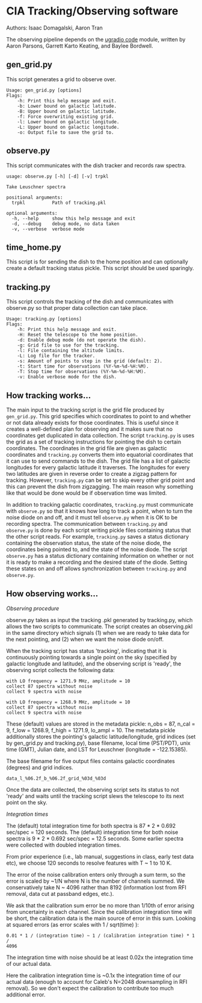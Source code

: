 CIA Tracking/Observing software
================================================

Authors: Isaac Domagalski, Aaron Tran

The observing pipeline depends on the [ugradio code](https://github.com/AaronParsons/ugradio/tree/master/ugradio_code)
module, written by Aaron Parsons, Garrett Karto Keating, and Baylee Bordwell.

gen\_grid.py
----------------------------------------------------

This script generates a grid to observe over.

    Usage: gen_grid.py [options]
    Flags:
        -h: Print this help message and exit.
        -b: Lower bound on galactic latitude.
        -B: Upper bound on galactic latitude.
        -f: Force overwriting existing grid.
        -l: Lower bound on galactic longitude.
        -L: Upper bound on galactic longitude.
        -o: Output file to save the grid to.

observe.py
-----------------------------------------------------

This script communicates with the dish tracker and records raw spectra.

    usage: observe.py [-h] [-d] [-v] trpkl
    
    Take Leuschner spectra
    
    positional arguments:
      trpkl          Path of tracking.pkl
    
    optional arguments:
      -h, --help     show this help message and exit
      -d, --debug    debug mode, no data taken
      -v, --verbose  verbose mode

time\_home.py
----------------------------------------------------------

This script is for sending the dish to the home position and can optionally
create a default tracking status pickle. This script should be used sparingly.

tracking.py
---------------------------------------------------------------

This script controls the tracking of the dish and communicates with observe.py
so that proper data collection can take place.

    Usage: tracking.py [options]
    Flags:
        -h: Print this help message and exit.
        -H: Reset the telescope to the home position.
        -d: Enable debug mode (do not operate the dish).
        -g: Grid file to use for the tracking.
        -l: File containing the altitude limits.
        -L: Log file for the tracker.
        -s: Amount of points to step in the grid (default: 2).
        -t: Start time for observations (%Y-%m-%d-%H:%M).
        -T: Stop time for observations (%Y-%m-%d-%H:%M).
        -v: Enable verbose mode for the dish.

How tracking works...
----------------------------------------------------------

The main input to the tracking script is the grid file produced by
`gen_grid.py`. This grid specifies which coordinates to point to and whether or
not data already exists for those coordinates. This is useful since it creates a
well-defined plan for observing and it makes sure that no coordinates get
duplicated in data collection. The script `tracking.py` is uses the grid as a
set of tracking instructions for pointing the dish to certain coordinates. The
coordinates in the grid file are given as galactic coordinates and `tracking.py`
converts them into equatorial coordinates that it can use to send commands to
the dish. The grid file has a list of galactic longitudes for every galactic
latitude it traverses. The longitudes for every two latitudes are given in
reverse order to create a zigzag pattern for tracking. However, `tracking.py`
can be set to skip every other grid point and this can prevent the dish from
zigzagging. The main reason why something like that would be done would be if
observation time was limited.

In addition to tracking galactic coordinates, `tracking.py` must communicate
with `observe.py` so that it knows how long to track a point, when to turn the
noise diode on and off, and it must tell `observe.py` when it is OK to be
recording spectra. The communication between `tracking.py` and `observe.py` is
done by each script writing pickle files containing status that the other script
reads. For example, `tracking.py` saves a status dictionary containing the
observation status, the state of the noise diode, the coordinates being pointed
to, and the state of the noise diode. The script `observe.py` has a status
dictionary containing information on whether or not it is ready to make a
recording and the desired state of the diode. Setting these states on and off
allows synchronization between `tracking.py` and `observe.py`.

How observing works...
---------------------------------------------------------------------------

*Observing procedure*

observe.py takes as input the tracking .pkl generated by tracking.py, which
allows the two scripts to communicate.  The script creates an observing.pkl in
the same directory which signals (1) when we are ready to take data for the next
pointing, and (2) when we want the noise diode on/off.

When the tracking script has status 'tracking', indicating that it is
continuously pointing towards a single point on the sky (specified by galactic
longitude and latitude), and the observing script is 'ready', the observing
script collects the following data:

    with LO frequency = 1271.9 MHz, amplitude = 10
    collect 87 spectra without noise
    collect 9 spectra with noise

    with LO frequency = 1268.9 MHz, amplitude = 10
    collect 87 spectra without noise
    collect 9 spectra with noise

These (default) values are stored in the metadata pickle:
n\_obs = 87, n\_cal = 9, f\_low = 1268.9, f\_high = 1271.9, lo\_ampl = 10.
The metadata pickle additionally stores the pointing's galactic
latitude/longitude, grid indices (set by gen\_grid.py and tracking.py),
base filename, local time (PST/PDT), unix time (GMT), Julian date, and LST for
Leuschner (longitude = -122.15385).

The base filename for five output files contains galactic coordinates (degrees)
and grid indices.

    data_l_%06.2f_b_%06.2f_grid_%03d_%03d

Once the data are collected, the observing script sets its status to not 'ready'
and waits until the tracking script slews the telescope to its next point on the
sky.

*Integration times*

The (default) total integration time for both spectra is 87 * 2 * 0.692 sec/spec
= 120 seconds.  The (default) integration time for both noise spectra is 9 * 2 *
0.692 sec/spec = 12.5 seconds.  Some earlier spectra were collected with doubled
integration times.

From prior experience (i.e., lab manual, suggestions in class, early test data
etc), we choose 120 seconds to resolve features with T ~ 1 to 10 K.

The error of the noise calibration enters only through a sum term, so the error
is scaled by ~1/N where N is the number of channels summed.  We conservatively
take N ~ 4096 rather than 8192 (information lost from RFI removal, data cut at
passband edges, etc.).

We ask that the calibration sum error be no more than 1/10th of error arising
from uncertainty in each channel.  Since the calibration integration time will
be short, the calibration data is the main source of error in this sum.  Looking
at squared errors (as error scales with 1 / sqrt(time) ):

    0.01 * 1 / (integration time) ~ 1 / (calibration integration time) * 1 /
    4096

The integration time with noise should be at least 0.02x the integration
time of our actual data.

Here the calibration integration time is ~0.1x the integration time of our
actual data (enough to account for Caleb's N=2048 downsampling in RFI removal).
So we don't expect the calibration to contribute too much additional error.
